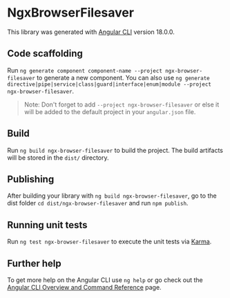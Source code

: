 # NgxBrowserFilesaver

This library was generated with [Angular CLI](https://github.com/angular/angular-cli) version 18.0.0.

## Code scaffolding

Run `ng generate component component-name --project ngx-browser-filesaver` to generate a new component. You can also use `ng generate directive|pipe|service|class|guard|interface|enum|module --project ngx-browser-filesaver`.
> Note: Don't forget to add `--project ngx-browser-filesaver` or else it will be added to the default project in your `angular.json` file. 

## Build

Run `ng build ngx-browser-filesaver` to build the project. The build artifacts will be stored in the `dist/` directory.

## Publishing

After building your library with `ng build ngx-browser-filesaver`, go to the dist folder `cd dist/ngx-browser-filesaver` and run `npm publish`.

## Running unit tests

Run `ng test ngx-browser-filesaver` to execute the unit tests via [Karma](https://karma-runner.github.io).

## Further help

To get more help on the Angular CLI use `ng help` or go check out the [Angular CLI Overview and Command Reference](https://angular.dev/tools/cli) page.
